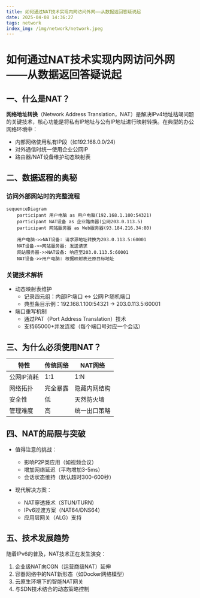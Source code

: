 ```yaml
---
title: 如何通过NAT技术实现内网访问外网——从数据返回答疑说起
date: 2025-04-08 14:36:27
tags: network
index_img: /img/network/network.jpeg
---
```


# 如何通过NAT技术实现内网访问外网——从数据返回答疑说起

## 一、什么是NAT？

**网络地址转换**（Network Address Translation，NAT）是解决IPv4地址枯竭问题的关键技术，核心功能是将私有IP地址与公有IP地址进行映射转换。在典型的办公网络环境中：

*   内部网络使用私有IP段（如192.168.0.0/24）
*   对外通信时统一使用企业公网IP
*   路由器/NAT设备维护动态映射表

## 二、数据返程的奥秘

### 访问外部网站时的完整流程

```mermaid
sequenceDiagram
    participant 用户电脑 as 用户电脑(192.168.1.100:54321)
    participant NAT设备 as 企业路由器(公网203.0.113.5)
    participant 网站服务器 as Web服务器(93.184.216.34:80)
    
    用户电脑->>NAT设备: 请求源地址转换为203.0.113.5:60001
    NAT设备->>网站服务器: 发送请求
    网站服务器->>NAT设备: 响应至203.0.113.5:60001
    NAT设备->>用户电脑: 根据映射表还原目标地址
```

### 关键技术解析

*   动态映射表维护
    *   记录四元组：内部IP:端口 ↔ 公网IP:随机端口
    *   典型条目示例：192.168.1.100:54321 → 203.0.113.5:60001
*   端口重写机制
    *   通过PAT（Port Address Translation）技术
    *   支持65000+并发连接（每个端口号对应一个会话）

## 三、为什么必须使用NAT？

| 特性     | 传统网络 | NAT网络  |
| ------ | ---- | ------ |
| 公网IP消耗 | 1:1  | 1\:N   |
| 网络拓扑   | 完全暴露 | 隐藏内网结构 |
| 安全性    | 低    | 天然防火墙  |
| 管理难度   | 高    | 统一出口策略 |

## 四、NAT的局限与突破

*   值得注意的挑战：

    *   影响P2P类应用（如视频会议）
    *   增加网络延迟（平均增加3-5ms）
    *   会话状态维持（默认超时300-600秒）

*   现代解决方案：

    *   NAT穿透技术（STUN/TURN）
    *   IPv6过渡方案（NAT64/DNS64）
    *   应用层网关（ALG）支持

## 五、技术发展趋势

随着IPv6的普及，NAT技术正在发生演变：

1.  企业级NAT向CGN（运营商级NAT）延伸
2.  容器网络中的NAT新形态（如Docker网络模型）
3.  云原生环境下的智能NAT网关
4.  与SDN技术结合的动态策略控制

